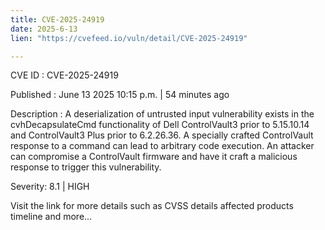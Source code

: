 ```yaml
---
title: CVE-2025-24919
date: 2025-6-13
lien: "https://cvefeed.io/vuln/detail/CVE-2025-24919"

---
```


CVE ID : CVE-2025-24919

Published :  June 13
2025
10:15 p.m. | 54 minutes ago

Description : A deserialization of untrusted input vulnerability exists in the cvhDecapsulateCmd functionality of Dell ControlVault3 prior to 5.15.10.14 and ControlVault3 Plus prior to 6.2.26.36. A specially crafted ControlVault response to a command can lead to arbitrary code execution. An attacker can compromise a ControlVault firmware and have it craft a malicious response to trigger this vulnerability.

Severity: 8.1 | HIGH

Visit the link for more details
such as CVSS details
affected products
timeline
and more...
